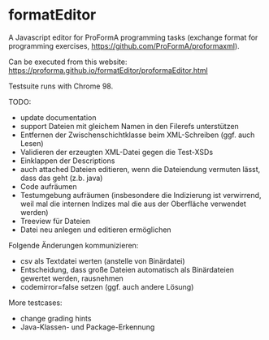 # formatEditor

A Javascript editor for ProFormA programming tasks (exchange format for programming exercises, https://github.com/ProFormA/proformaxml).

Can be executed from this website: https://proforma.github.io/formatEditor/proformaEditor.html

Testsuite runs with Chrome 98.

TODO:
- update documentation
- support Dateien mit gleichem Namen in den Filerefs unterstützen
- Entfernen der Zwischenschichtklasse beim XML-Schreiben (ggf. auch Lesen)
- Validieren der erzeugten XML-Datei gegen die Test-XSDs
- Einklappen der Descriptions
- auch attached Dateien editieren, wenn die Dateiendung vermuten lässt, dass das geht (z.b. java)
- Code aufräumen
- Testumgebung aufräumen (insbesondere die Indizierung ist verwirrend, weil mal die internen Indizes mal die aus der Oberfläche verwendet werden)
- Treeview für Dateien
- Datei neu anlegen und editieren ermöglichen 

Folgende Änderungen kommunizieren:
- csv als Textdatei werten (anstelle von Binärdatei)
- Entscheidung, dass große Dateien automatisch als Binärdateien gewertet werden, rausnehmen
- codemirror=false setzen (ggf. auch andere Lösung)

More testcases:
- change grading hints
- Java-Klassen- und Package-Erkennung

